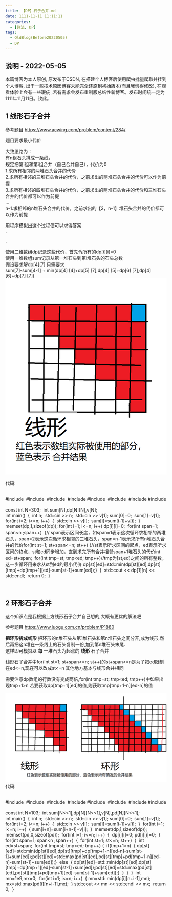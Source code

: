 ```yaml
---
title: 【DP】石子合并.md
date: 1111-11-11 11:11:11
categories:
  - [算法, DP]
tags:
  - OldBlog(Before20220505)
  - DP
---
```


## 说明 - 2022-05-05
本篇博客为本人原创, 原发布于CSDN, 在搭建个人博客后使用爬虫批量爬取并挂到个人博客, 出于一些技术原因博客未能完全还原到初始版本(而且我懒得修改), 在观看体验上会有一些瑕疵 ,若有需求会发布重制版总结性新博客。发布时间统一定为1111年11月11日。钦此。

## 1 线形石子合并

参考题目 <https://www.acwing.com/problem/content/284/>

题目要求最小代价

大致思路为：  
有n组石头排成一条线，  
规定把第i组和第i组合并（自己合并自己），代价为0  
1.求所有相邻的两堆石头合并的代价  
2.求所有相邻的三堆石头合并的代价，之前求出的两堆石头合并的代价可以作为前提  
3.求所有相邻的四堆石头合并的代价，之前求出的两堆石头合并的代价和三堆石头合并的代价都可以作为前提  
…  
n-1.求相邻的n堆石头合并的代价，之前求出的【2，n-1】堆石头合并的代价都可以作为前提

用程序模拟出这个过程便可以求得答案  
.

.

使用二维数组dp记录这些代价，首先令所有的dp[i][i]=0  
使用一维数组sum记录从第一堆石头到第i堆石头的石头总数  
假设要求解dp[4][7] 只需要求  
sum[7]-sum[4-1] + min(dp[4] [4]+dp[5] [7],dp[4] [5]+dp[6] [7],dp[4] [6]+dp[7] [7])  
![看图便于理解](【DP】石子合并/20201008111934601.png)

代码:


​    
​    #include <iostream>
​    #include <cstdio>
​    #include <cstring>
​    #include <algorithm>
​    #include <iomanip>
​    #include <queue>
​    #include <cmath>
​    #include <map>
​    
​    const int N=303;
​    int sum[N],dp[N][N],v[N];
​    
​    int main()
​    {
​        int n;
​        std::cin >> n;
​        std::cin >> v[1];
​        sum[0]=0;
​        sum[1]=v[1];
​        for(int i=2; i<=n; i++)
​        {
​            std::cin >> v[i];
​            sum[i]=sum[i-1]+v[i];
​        }
​        memset(dp,1,sizeof(dp));
​        for(int i=1; i<=n; i++) dp[i][i]=0;
​        for(int span=1; span<n ;span++) 
​        {// span表示区间长度，如span=1表示这次循环求相邻的两堆石头，span=2表示这次循环求相邻的三堆石头，span=n-1表示求所有n堆石头合并的代价
​            for(int st=1; st+span<=n; st++)
​            {//st表示所求区间的起点，ed表示所求区间的终点，st和ed同步增加，直到求完所有合并相邻span+1堆石头的代价
​                int ed=st+span;
​                for(int tmp=st; tmp<ed; tmp++)//tmp为[st,ed)之间的所有整数，这一步循环用来求从st到ed的最小代价
​                    dp[st][ed]=std::min(dp[st][ed],dp[st][tmp]+dp[tmp+1][ed]-sum[st-1]+sum[ed]);
​            }
​        }
​        std::cout << dp[1][n] << std::endl;
​        return 0;
​    }


​    

## 2 环形石子合并

这个知识点是我根据上方线形石子合并自己想的,大概有更优的解法吧

参考题目 <https://www.luogu.com.cn/problem/P1880>

**把环形拆成线形** 把环形的n堆石头从第1堆石头和第n堆石头之间分开,成为线形,然后再把这n堆在一条线上的石头复制一份,加到第n堆石头末尾.  
这样即可模拟以 **每** 一堆石头为起点的 **线形** 石子合并

线形石子合并中for(int st=1; st+span<=n; st++)的st+span<=n是为了把ed限制在ed<=n,现在可以改成st<=n
其他地方基本与线形合并相同

需要注意dp数组的行数没有变成两倍,for(int tmp=st; tmp<ed; tmp++)中如果出现tmp+1>n
若要获取dp[tmp+1][ed]的值,则获取tmp[tmp+1-n][ed-n]的值

![看图便于理解](【DP】石子合并/20201008111347129.png)  
代码:


​    
​    #include <iostream>
​    #include <cstdio>
​    #include <cstring>
​    #include <algorithm>
​    #include <iomanip>
​    #include <queue>
​    #include <cmath>
​    #include <map>
​    
​    const int N=103;
​    int sum[N<<1],dp[N][N<<1],v[N],pd[N][N<<1];
​    
​    int main()
​    {
​        int n;
​        std::cin >> n;
​        std::cin >> v[1];
​        sum[0]=0;
​        sum[1]=v[1];
​        for(int i=2; i<=n; i++)
​        {
​            std::cin >> v[i];
​            sum[i]=sum[i-1]+v[i];
​        }
​        for(int i=1; i<=n; i++)
​        {
​            sum[i+n]=sum[i+n-1]+v[i];
​        }
​        memset(dp,1,sizeof(dp));
​        memset(pd,0,sizeof(pd));
​        for(int i=1; i<=n; i++)
​        {
​            dp[i][i]=0;
​            pd[i][i]=0;
​        }
​        for(int span=1; span<n ;span++)
​        {
​            for(int st=1; st<=n; st++)
​            {
​                int ed=st+span;
​                for(int tmp=st; tmp<ed; tmp++)
​                {
​                    if(tmp+1>n)
​                    {
​                        dp[st][ed]=std::min(dp[st][ed],dp[st][tmp]+dp[tmp+1-n][ed-n]-sum[st-1]+sum[ed]);
​                        pd[st][ed]=std::max(pd[st][ed],pd[st][tmp]+pd[tmp+1-n][ed-n]-sum[st-1]+sum[ed]);
​                    }
​                    else
​                    {
​                        dp[st][ed]=std::min(dp[st][ed],dp[st][tmp]+dp[tmp+1][ed]-sum[st-1]+sum[ed]);
​                        pd[st][ed]=std::max(pd[st][ed],pd[st][tmp]+pd[tmp+1][ed]-sum[st-1]+sum[ed]);
​                    }
​                }
​            }
​        }
​        int mn=1e9,mx=0;
​        for(int i=1; i<=n; i++)
​        {
​            mn=std::min(dp[i][n+i-1],mn);
​            mx=std::max(pd[i][n+i-1],mx);
​        }
​        std::cout << mn << std::endl << mx;
​        return 0;
​    }


​    

